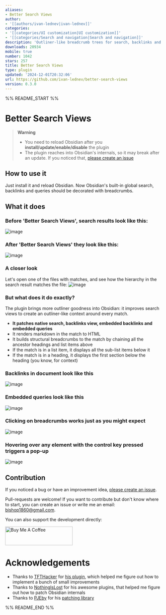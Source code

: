 ```yaml
---
aliases:
- Better Search Views
author:
- '[[authors/ivan-lednev|ivan-lednev]]'
categories:
- '[[categories/UI customization|UI customization]]'
- '[[categories/Search and navigation|Search and navigation]]'
description: 'Outliner-like breadcrumb trees for search, backlinks and embedded queries '
downloads: 20934
mobile: true
number: 1042
stars: 257
title: Better Search Views
type: plugin
updated: '2024-12-01T20:32:06'
url: https://github.com/ivan-lednev/better-search-views
version: 0.3.0
---
```


%% README_START %%

# Better Search Views

> **Warning**
>
> - You need to reload Obsidian after you **install/update/enable/disable** the plugin
> - The plugin reaches into Obsidian's internals, so it may break after an update. If you noticed that, [please create an issue](https://github.com/ivan-lednev/better-search-views/issues)

## How to use it

Just install it and reload Obsidian. Now Obsidian's built-in global search, backlinks and queries should be decorated with breadcrumbs.

## What it does

### Before 'Better Search Views', search results look like this:

![image](https://github.com/ivan-lednev/better-search-views/assets/41428836/4069c2ef-6ec9-4a87-9881-2d300cddd10e)

### After 'Better Search Views' they look like this:

![image](https://github.com/ivan-lednev/better-search-views/assets/41428836/b191f14a-b75c-46d9-a19c-a8f91cafcd9f)

### A closer look

Let's open one of the files with matches, and see how the hierarchy in the search result matches the file:
![image](https://github.com/ivan-lednev/better-search-views/assets/41428836/953b2de2-cc9a-496c-ad85-27f0c361424a)


### But what does it do exactly?

The plugin brings more outliner goodness into Obsidian: it improves search views to create an outliner-like context around every match.
- **It patches native search, backlinks view, embedded backlinks and embedded queries**
- It renders markdown in the match to HTML
- It builds structural breadcrumbs to the match by chaining all the ancestor headings and list items above
- If the match is in a list item, it displays all the sub-list items below it
- If the match is in a heading, it displays the first section below the heading (you know, for context)

### Backlinks in document look like this

![image](https://github.com/ivan-lednev/better-search-views/assets/41428836/2f5229bc-8d3d-4027-b01c-fa36d5872716)

### Embedded queries look like this

![image](https://github.com/ivan-lednev/better-search-views/assets/41428836/bdf7fb5d-dcc2-4067-9abb-9c2064c09a27)

### Clicking on breadcrumbs works just as you might expect

![image](https://raw.githubusercontent.com/ivan-lednev/better-search-views/HEAD/click-demo.gif)

### Hovering over any element with the control key pressed triggers a pop-up

![image](https://raw.githubusercontent.com/ivan-lednev/better-search-views/HEAD/hover-demo.gif)

## Contribution

If you noticed a bug or have an improvement idea, [please create an issue](https://github.com/ivan-lednev/better-search-views/issues).

Pull-requests are welcome! If you want to contribute but don't know where to start, you can create an issue or write me an email: <bishop1860@gmail.com>.

You can also support the development directly:

<a href="https://www.buymeacoffee.com/machineelf" target="_blank"><img src="https://cdn.buymeacoffee.com/buttons/v2/default-yellow.png" alt="Buy Me A Coffee" style="height: 60px !important;width: 217px !important;" ></a>

# Acknowledgements

- Thanks to [TFTHacker](https://tfthacker.com/) for [his plugin](https://github.com/TfTHacker/obsidian42-strange-new-worlds), which helped me figure out how to implement a bunch of small improvements
- Thanks to [NothingIsLost](https://github.com/nothingislost) for his awesome plugins, that helped me figure out how to patch Obsidian internals
- Thanks to [PJEby](https://github.com/pjeby) for his [patching library](https://github.com/pjeby/monkey-around)


%% README_END %%